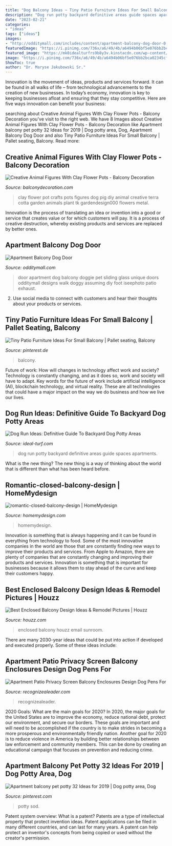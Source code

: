 ```yaml
---
title: "Dog Balcony Ideas ~ Tiny Patio Furniture Ideas For Small Balcony"
description: "Dog run potty backyard definitive areas guide spaces apartments"
date: "2023-02-21"
categories:
- "ideas"
tags: ["ideas"]
images:
- "http://odditymall.com/includes/content/apartment-balcony-dog-door-0.jpg"
featuredImage: "https://i.pinimg.com/736x/a6/49/4b/a6494b06bf5e076bb2bca02345cf670f.jpg"
featured_image: "https://mk0idealturfrs9b8y3v.kinstacdn.com/wp-content/uploads/2021/01/7.-Small-Dog-Run-on-Apartment-Balcony.jpg"
image: "https://i.pinimg.com/736x/a6/49/4b/a6494b06bf5e076bb2bca02345cf670f.jpg"
ShowToc: true
author: "Dr. Maryse Jakubowski Sr."
---
```



Innovation is the movement of ideas, products and services forward. It can be found in all walks of life – from technological advancements to the creation of new businesses. In today’s economy, innovation is key to keeping businesses afloat and ensuring that they stay competitive. Here are five ways innovation can benefit your business: 

	

		
searching about Creative Animal Figures With Clay Flower Pots - Balcony Decoration you've visit to the right web. We have 8 Images about Creative Animal Figures With Clay Flower Pots - Balcony Decoration like Apartment balcony pet potty 32 Ideas for 2019 | Dog potty area, Dog, Apartment Balcony Dog Door and also Tiny Patio Furniture Ideas For Small Balcony | Pallet seating, Balcony. Read more:
		
    
## Creative Animal Figures With Clay Flower Pots - Balcony Decoration

<img loading=lazy src="https://www.balconydecoration.com/wp-content/uploads/2020/07/Clay-Flower-Pot-Animals-28.jpg" onerror="this.onerror=null;this.src='https://tse2.mm.bing.net/th?id=OIP.wX0hnB_KXbJVu4k80TWMngHaJ4&amp;pid=15.1';" alt="Creative Animal Figures With Clay Flower Pots - Balcony Decoration">

_Source: balconydecoration.com_

>clay flower pot crafts pots figures dog pig diy animal creative terra cotta garden animals plant tk gardendesign000 flowers metal. 

	

Innovation is the process of translating an idea or invention into a good or service that creates value or for which customers will pay. It is a process of creative destruction, whereby existing products and services are replaced by better ones.

    
## Apartment Balcony Dog Door

<img loading=lazy src="http://odditymall.com/includes/content/apartment-balcony-dog-door-0.jpg" onerror="this.onerror=null;this.src='https://tse1.mm.bing.net/th?id=OIP.gt-mpD8CeExZNFECnzY0bgHaGs&amp;pid=15.1';" alt="Apartment Balcony Dog Door">

_Source: odditymall.com_

>door apartment dog balcony doggie pet sliding glass unique doors odditymall designs walk doggy assuming diy foot iseephoto patio exhaust. 

	

2. Use social media to connect with customers and hear their thoughts about your products or services.

    
## Tiny Patio Furniture Ideas For Small Balcony | Pallet Seating, Balcony

<img loading=lazy src="https://i.pinimg.com/736x/1b/37/05/1b37052084338141b761760be0508317.jpg" onerror="this.onerror=null;this.src='https://tse1.mm.bing.net/th?id=OIP.ZJakFcW99l0c07m3yBTEcAHaJQ&amp;pid=15.1';" alt="Tiny Patio Furniture Ideas For Small Balcony | Pallet seating, Balcony">

_Source: pinterest.de_

>balcony. 

	

Future of work: How will changes in technology affect work and society?
Technology is constantly changing, and as it does so, work and society will have to adapt. Key words for the future of work include artificial intelligence (AI), blockchain technology, and virtual reality. These are all technologies that could have a major impact on the way we do business and how we live our lives.

    
## Dog Run Ideas: Definitive Guide To Backyard Dog Potty Areas

<img loading=lazy src="https://mk0idealturfrs9b8y3v.kinstacdn.com/wp-content/uploads/2021/01/7.-Small-Dog-Run-on-Apartment-Balcony.jpg" onerror="this.onerror=null;this.src='https://tse4.mm.bing.net/th?id=OIP.It251A2TQbOGwfuQZmF1jgHaDt&amp;pid=15.1';" alt="Dog Run Ideas: Definitive Guide To Backyard Dog Potty Areas">

_Source: ideal-turf.com_

>dog run potty backyard definitive areas guide spaces apartments. 

	

What is the new thing?
The new thing is a way of thinking about the world that is different than what has been heard before.

    
## Romantic-closed-balcony-design | HomeMydesign

<img loading=lazy src="https://homemydesign.com/wp-content/uploads/2019/04/romantic-closed-balcony-design.jpg" onerror="this.onerror=null;this.src='https://tse4.mm.bing.net/th?id=OIP.YR6ZluvfC4Rc5D0qGARacgHaLH&amp;pid=15.1';" alt="romantic-closed-balcony-design | HomeMydesign">

_Source: homemydesign.com_

>homemydesign. 

	

Innovation is something that is always happening and it can be found in everything from technology to food. Some of the most innovative companies in the world are those that are constantly finding new ways to improve their products and services. From Apple to Amazon, there are plenty of companies that are constantly changing and improving their products and services. Innovation is something that is important for businesses because it allows them to stay ahead of the curve and keep their customers happy.

    
## Best Enclosed Balcony Design Ideas &amp; Remodel Pictures | Houzz

<img loading=lazy src="https://st.hzcdn.com/fimgs/da81b62d0d7a9678_9766-w500-h666-b0-p0--traditional-sunroom.jpg" onerror="this.onerror=null;this.src='https://tse4.mm.bing.net/th?id=OIP.8h5-W0di8LB1AggkXQFsTAHaJ3&amp;pid=15.1';" alt="Best Enclosed Balcony Design Ideas &amp; Remodel Pictures | Houzz">

_Source: houzz.com_

>enclosed balcony houzz email sunroom. 

	

There are many 2030-year ideas that could be put into action if developed and executed properly. Some of these ideas include:

    
## Apartment Patio Privacy Screen Balcony Enclosures Design Dog Pens For

<img loading=lazy src="http://www.recognizealeader.com/bigbox/ap/apartment-patio-screen-enclosures-balcony-privacy_outdoor-patio-and-backyard.jpg" onerror="this.onerror=null;this.src='https://tse3.mm.bing.net/th?id=OIP.sn33TNvgWnpGLyIwtCPnRgHaJ6&amp;pid=15.1';" alt="Apartment Patio Privacy Screen Balcony Enclosures Design Dog Pens For">

_Source: recognizealeader.com_

>recognizealeader. 

	

2020 Goals: What are the main goals for 2020?
In 2020, the major goals for the United States are to improve the economy, reduce national debt, protect our environment, and secure our borders. These goals are important and will need to be accomplished if the country is to make strides in becoming a more prosperous and environmentally friendly nation. Another goal for 2020 is to reduce violence in America by building better relationships between law enforcement and community members. This can be done by creating an educational campaign that focuses on prevention and reducing crime.

    
## Apartment Balcony Pet Potty 32 Ideas For 2019 | Dog Potty Area, Dog

<img loading=lazy src="https://i.pinimg.com/736x/a6/49/4b/a6494b06bf5e076bb2bca02345cf670f.jpg" onerror="this.onerror=null;this.src='https://tse4.mm.bing.net/th?id=OIP.XZEt3L1NLFkxpEMD0mPrpAAAAA&amp;pid=15.1';" alt="Apartment balcony pet potty 32 Ideas for 2019 | Dog potty area, Dog">

_Source: pinterest.com_

>potty sod. 

	

Patent system overview: What is a patent?
Patents are a type of intellectual property that protect invention ideas. Patent applications can be filed in many different countries, and can last for many years. A patent can help protect an inventor's concepts from being copied or used without the creator's permission.

